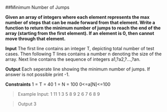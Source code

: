 ##Minimum Number of Jumps

**Given an array of integers where each element represents the max number of steps that can be made forward from that element. 
Write a function to return the minimum number of jumps to reach the end of the array (starting from the first element). 
If an element is 0, then cannot move through that element.**

**Input** 
The first line contains an integer T, depicting total number of test cases. 
Then following T lines contains a number n denoting the size of the array. Next line contains the sequence of integers a1,?a2,?...,?an.

**Output**
Each seperate line showing the minimum number of jumps. If answer is not possible print -1.

**Constraints**
1 = T = 40
1 = N = 100
0<=a[N]<=100

>Example
>Input:
>1
>11
>1 3 5 8 9 2 6 7 6 8 9

>Output
>3  
